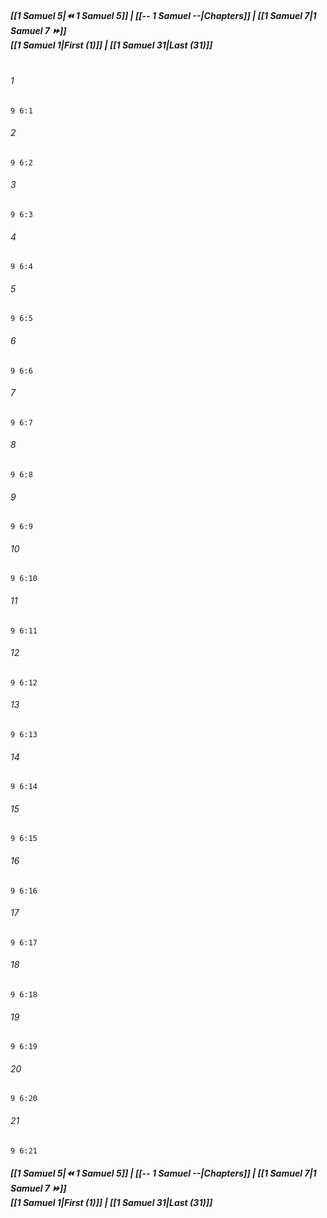 
##### **[[1 Samuel 5|⏪ 1 Samuel 5]] | [[-- 1 Samuel --|Chapters]] | [[1 Samuel 7|1 Samuel 7 ⏩]]**<br>**[[1 Samuel 1|First (1)]] | [[1 Samuel 31|Last (31)]]**<br><br>

###### 1
``` verse
9 6:1
```
###### 2
``` verse
9 6:2
```
###### 3
``` verse
9 6:3
```
###### 4
``` verse
9 6:4
```
###### 5
``` verse
9 6:5
```
###### 6
``` verse
9 6:6
```
###### 7
``` verse
9 6:7
```
###### 8
``` verse
9 6:8
```
###### 9
``` verse
9 6:9
```
###### 10
``` verse
9 6:10
```
###### 11
``` verse
9 6:11
```
###### 12
``` verse
9 6:12
```
###### 13
``` verse
9 6:13
```
###### 14
``` verse
9 6:14
```
###### 15
``` verse
9 6:15
```
###### 16
``` verse
9 6:16
```
###### 17
``` verse
9 6:17
```
###### 18
``` verse
9 6:18
```
###### 19
``` verse
9 6:19
```
###### 20
``` verse
9 6:20
```
###### 21
``` verse
9 6:21
```

##### **[[1 Samuel 5|⏪ 1 Samuel 5]] | [[-- 1 Samuel --|Chapters]] | [[1 Samuel 7|1 Samuel 7 ⏩]]**<br>**[[1 Samuel 1|First (1)]] | [[1 Samuel 31|Last (31)]]**
